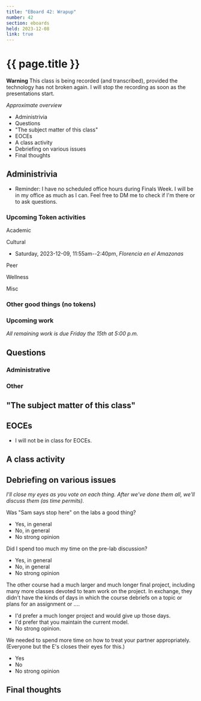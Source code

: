 ```yaml
---
title: "EBoard 42: Wrapup"
number: 42
section: eboards
held: 2023-12-08
link: true
---
```

# {{ page.title }}

**Warning** This class is being recorded (and transcribed), provided the technology has not broken again. I will stop the recording as soon as the presentations start.

_Approximate overview_

* Administrivia
* Questions
* "The subject matter of this class"
* EOCEs
* A class activity
* Debriefing on various issues
* Final thoughts

Administrivia
-------------

* Reminder: I have no scheduled office hours during Finals Week. I will 
  be in my office as much as I can. Feel free to DM me to check if I'm 
  there or to ask questions.

### Upcoming Token activities

Academic

Cultural

* Saturday, 2023-12-09, 11:55am--2:40pm, _Florencia en el Amazonas_

Peer

Wellness

Misc

### Other good things (no tokens)

### Upcoming work

_All remaining work is due Friday the 15th at 5:00 p.m._

Questions
---------

### Administrative

### Other

"The subject matter of this class"
----------------------------------

EOCEs
-----

* I will not be in class for EOCEs.

A class activity
----------------

Debriefing on various issues
----------------------------

_I'll close my eyes as you vote on each thing. After we've done them
all, we'll discuss them (as time permits)._

Was "Sam says stop here" on the labs a good thing?

* Yes, in general
* No, in general
* No strong opinion

Did I spend too much my time on the pre-lab discussion?

* Yes, in general
* No, in general
* No strong opinion

The other course had a much larger and much longer final project, including
many more classes devoted to team work on the project. In exchange, they
didn't have the kinds of days in which the course debriefs on a topic or
plans for an assignment or ....

* I'd prefer a much longer project and would give up those days.
* I'd prefer that you maintain the current model.
* No strong opinion.

We needed to spend more time on how to treat your partner appropriately.
(Everyone but the E's closes their eyes for this.)

* Yes
* No
* No strong opinion

Final thoughts
--------------


